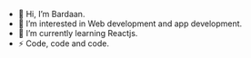 - 👋 Hi, I’m Bardaan.
- 👀 I’m interested in Web development and app development.
- 🌱 I’m currently learning Reactjs.
- ⚡ Code, code and code.

<!---
ez-BYL/ez-BYL is a ✨ special ✨ repository because its `README.md` (this file) appears on your GitHub profile.
You can click the Preview link to take a look at your changes.
--->
